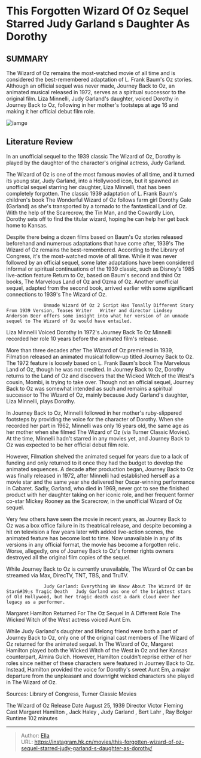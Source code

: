 # This Forgotten Wizard Of Oz Sequel Starred Judy Garland s Daughter As Dorothy


## SUMMARY 



  The Wizard of Oz remains the most-watched movie of all time and is considered the best-remembered adaptation of L. Frank Baum&#39;s Oz stories.   Although an official sequel was never made, Journey Back to Oz, an animated musical released in 1972, serves as a spiritual successor to the original film.   Liza Minnelli, Judy Garland&#39;s daughter, voiced Dorothy in Journey Back to Oz, following in her mother&#39;s footsteps at age 16 and making it her official debut film role.  

![iamge](https://static1.srcdn.com/wordpress/wp-content/uploads/2024/01/wizard-of-oz-judy-garland-liza-minnelli.jpeg)

## Literature Review

In an unofficial sequel to the 1939 classic The Wizard of Oz, Dorothy is played by the daughter of the character&#39;s original actress, Judy Garland.




The Wizard of Oz is one of the most famous movies of all time, and it turned its young star, Judy Garland, into a Hollywood icon, but it spawned an unofficial sequel starring her daughter, Liza Minnelli, that has been completely forgotten. The classic 1939 adaptation of L. Frank Baum&#39;s children&#39;s book The Wonderful Wizard of Oz follows farm girl Dorothy Gale (Garland) as she&#39;s transported by a tornado to the fantastical Land of Oz. With the help of the Scarecrow, the Tin Man, and the Cowardly Lion, Dorothy sets off to find the titular wizard, hoping he can help her get back home to Kansas.




Despite there being a dozen films based on Baum&#39;s Oz stories released beforehand and numerous adaptations that have come after, 1939&#39;s The Wizard of Oz remains the best-remembered. According to the Library of Congress, it&#39;s the most-watched movie of all time. While it was never followed by an official sequel, some later adaptations have been considered informal or spiritual continuations of the 1939 classic, such as Disney&#39;s 1985 live-action feature Return to Oz, based on Baum&#39;s second and third Oz books, The Marvelous Land of Oz and Ozma of Oz. Another unofficial sequel, adapted from the second book, arrived earlier with some significant connections to 1939&#39;s The Wizard of Oz.

                  Unmade Wizard Of Oz 2 Script Has Tonally Different Story From 1939 Version, Teases Writer   Writer and director Lindsey Anderson Beer offers some insight into what her version of an unmade sequel to The Wizard of Oz would have entailed.   


 Liza Minnelli Voiced Dorothy In 1972&#39;s Journey Back To Oz 
Minnelli recorded her role 10 years before the animated film&#39;s release.
         




More than three decades after The Wizard of Oz premiered in 1939, Filmation released an animated musical follow-up titled Journey Back to Oz. The 1972 feature is loosely based on L. Frank Baum&#39;s book The Marvelous Land of Oz, though he was not credited. In Journey Back to Oz, Dorothy returns to the Land of Oz and discovers that the Wicked Witch of the West&#39;s cousin, Mombi, is trying to take over. Though not an official sequel, Journey Back to Oz was somewhat intended as such and remains a spiritual successor to The Wizard of Oz, mainly because Judy Garland&#39;s daughter, Liza Minnelli, plays Dorothy.


 

In Journey Back to Oz, Minnelli followed in her mother&#39;s ruby-slippered footsteps by providing the voice for the character of Dorothy. When she recorded her part in 1962, Minnelli was only 16 years old, the same age as her mother when she filmed The Wizard of Oz (via Turner Classic Movies). At the time, Minnelli hadn&#39;t starred in any movies yet, and Journey Back to Oz was expected to be her official debut film role.




However, Filmation shelved the animated sequel for years due to a lack of funding and only returned to it once they had the budget to develop the animated sequences. A decade after production began, Journey Back to Oz was finally released in 1972, after Minnelli had established herself as a movie star and the same year she delivered her Oscar-winning performance in Cabaret. Sadly, Garland, who died in 1969, never got to see the finished product with her daughter taking on her iconic role, and her frequent former co-star Mickey Rooney as the Scarecrow, in the unofficial Wizard of Oz sequel.

Very few others have seen the movie in recent years, as Journey Back to Oz was a box office failure in its theatrical release, and despite becoming a hit on television a few years later with added live-action scenes, the animated feature has become lost to time. Now unavailable in any of its versions in any official format, the movie has become a forgotten relic. Worse, allegedly, one of Journey Back to Oz&#39;s former rights owners destroyed all the original film copies of the sequel.






While Journey Back to Oz is currently unavailable, The Wizard of Oz can be streamed via Max, DirecTV, TNT, TBS, and TruTV.




                  Judy Garland: Everything We Know About The Wizard Of Oz Star&#39;s Tragic Death   Judy Garland was one of the brightest stars of Old Hollywood, but her tragic death cast a dark cloud over her legacy as a performer.    



 Margaret Hamilton Returned For The Oz Sequel In A Different Role 
The Wicked Witch of the West actress voiced Aunt Em.
          

While Judy Garland&#39;s daughter and lifelong friend were both a part of Journey Back to Oz, only one of the original cast members of The Wizard of Oz returned for the animated sequel. In The Wizard of Oz, Margaret Hamilton played both the Wicked Witch of the West in Oz and her Kansas counterpart, Almira Gulch. However, Hamilton couldn&#39;t reprise either of her roles since neither of these characters were featured in Journey Back to Oz. Instead, Hamilton provided the voice for Dorothy&#39;s sweet Aunt Em, a major departure from the unpleasant and downright wicked characters she played in The Wizard of Oz.




Sources: Library of Congress, Turner Classic Movies

   The Wizard of Oz      Release Date    August 25, 1939     Director    Victor Fleming     Cast    Margaret Hamilton , Jack Haley , Judy Garland , Bert Lahr , Ray Bolger     Runtime    102 minutes      


---

> Author: [Ella](https://instagram.hk.cn/)  
> URL: https://instagram.hk.cn/movies/this-forgotten-wizard-of-oz-sequel-starred-judy-garland-s-daughter-as-dorothy/  

